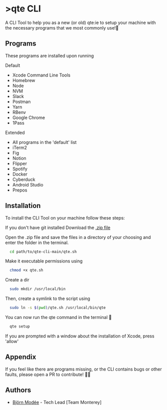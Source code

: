 
# >qte CLI

A CLI Tool to help you as a new (or old) qte:ie to setup your machine with the necessary programs that we most commonly use!🚀


## Programs
These programs are installed upon running 

Default
- Xcode Command Line Tools
- Homebrew
- Node
- NVM
- Slack
- Postman
- Yarn
- RBenv
- Google Chrome
- 1Pass

Extended
- All programs in the 'default' list
- iTerm2
- Fig
- Notion
- Flipper
- Spotify
- Docker
- Cyberduck
- Android Studio
- Prepos



## Installation

To install the CLI Tool on your machine follow these steps:

If you don't have git installed Download the [.zip file](https://github.com/qteab/qte-cli/archive/refs/heads/main.zip)

Open the .zip file and save the files in a directory of your choosing and enter the folder in the terminal.

```bash
  cd path/to/qte-cli-main/qte.sh
```

Make it executable permissions using 

```bash
  chmod +x qte.sh
```

Create a dir

```bash
  sudo mkdir /usr/local/bin
```

Then, create a symlink to the script using

```bash
  sudo ln -s $(pwd)/qte.sh /usr/local/bin/qte
```


You can now run the qte command in the terminal 🥳

```bash
  qte setup
```

If you are prompted with a window about the installation of Xcode, press 'allow'


## Appendix

If you feel like there are programs missing, or the CLI contains bugs or other faults, please open a PR to contribute! 👨‍💻


## Authors

- [Björn Modée](https://www.github.com/bjornmodee) - Tech Lead [Team Monterey]


